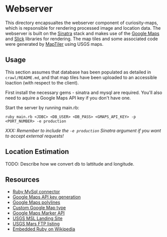 # Webserver 

This directory encapsualtes the webserver component of curiosity-maps, which is repsonsible for rendering 
processed image and location data. The webserver is built on the [Sinatra](http://www.sinatrarb.com/) stack
and makes use of the [Google Maps](https://developers.google.com/maps/documentation/javascript/) and 
[Slick](http://kenwheeler.github.io/slick/) libraries for rendering. The map tiles and some associated code 
were generated by [MapTiler](http://www.maptiler.org/) using USGS maps.

## Usage

This section assumes that database has been populated as detailed in `crawl/README.md`,
and that map tiles have been uploaded to an accessible loaction (with respect to the client).

First install the necessary gems - sinatra and mysql are required. 
You'll also need to aquire a Google Maps API key if you don't have one. 

Start the server by running main.rb:

`ruby main.rb <JDBC> <DB_USER> <DB_PASS> <GMAPS_API_KEY> -p <PORT_NUMBER> -e production`

*XXX: Remember to include the `-e production` Sinatra argument if you want to accept external requests!*

## Location Estimation

TODO: Describe how we convert db to lattitude and longitude.

## Resources

- [Ruby MySql connector](https://rubygems.org/gems/mysql)
- [Google Maps API key generation](https://developers.google.com/maps/documentation/javascript/tutorial#api_key)
- [Google Maps polylines](https://developers.google.com/maps/documentation/javascript/examples/polyline-simple)
- [Custom Google Map type](https://developers.google.com/maps/documentation/javascript/examples/maptype-image)
- [Google Maps Marker API](https://developers.google.com/maps/documentation/javascript/reference#Marker)
- [USGS MSL Landing Site](http://astrogeology.usgs.gov/maps/mars-science-laboratory-landing-site-selection)
- [USGS Mars FTP listing](http://webgis.wr.usgs.gov/pigwad/down/mars_dl.htm)
- [Embedded Ruby on Wikipedia](http://en.wikipedia.org/wiki/ERuby)
